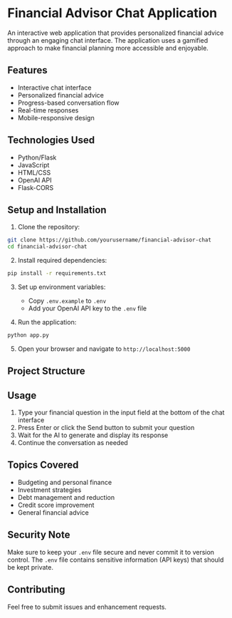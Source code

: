 # Financial Advisor Chat Application

An interactive web application that provides personalized financial advice through an engaging chat interface. The application uses a gamified approach to make financial planning more accessible and enjoyable.

## Features

- Interactive chat interface
- Personalized financial advice
- Progress-based conversation flow
- Real-time responses
- Mobile-responsive design

## Technologies Used

- Python/Flask
- JavaScript
- HTML/CSS
- OpenAI API
- Flask-CORS

## Setup and Installation

1. Clone the repository:
```bash
git clone https://github.com/yourusername/financial-advisor-chat
cd financial-advisor-chat
```

2. Install required dependencies:
```bash
pip install -r requirements.txt
```

3. Set up environment variables:
   - Copy `.env.example` to `.env`
   - Add your OpenAI API key to the `.env` file

4. Run the application:
```bash
python app.py
```

5. Open your browser and navigate to `http://localhost:5000`

## Project Structure

## Usage

1. Type your financial question in the input field at the bottom of the chat interface
2. Press Enter or click the Send button to submit your question
3. Wait for the AI to generate and display its response
4. Continue the conversation as needed

## Topics Covered

- Budgeting and personal finance
- Investment strategies
- Debt management and reduction
- Credit score improvement
- General financial advice

## Security Note

Make sure to keep your `.env` file secure and never commit it to version control. The `.env` file contains sensitive information (API keys) that should be kept private.

## Contributing

Feel free to submit issues and enhancement requests. 